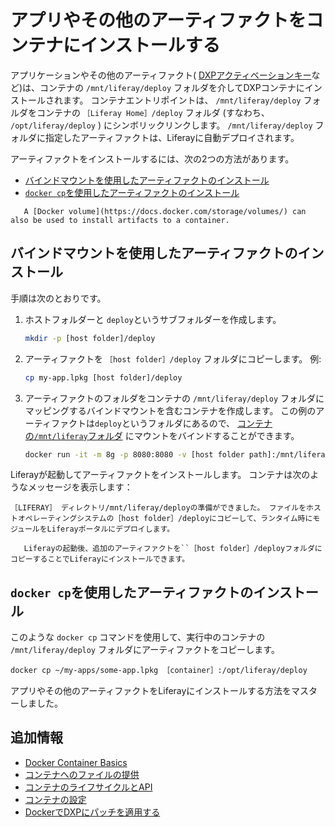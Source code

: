 # アプリやその他のアーティファクトをコンテナにインストールする

アプリケーションやその他のアーティファクト( [DXPアクティベーションキー](../../setting-up-liferay/activating-liferay-dxp.md)など)は、コンテナの `/mnt/liferay/deploy` フォルダを介してDXPコンテナにインストールされます。 コンテナエントリポイントは、 `/mnt/liferay/deploy` フォルダをコンテナの `［Liferay Home］/deploy` フォルダ (すなわち、 `/opt/liferay/deploy` ) にシンボリックリンクします。 `/mnt/liferay/deploy` フォルダに指定したアーティファクトは、Liferayに自動デプロイされます。

アーティファクトをインストールするには、次の2つの方法があります。

* [バインドマウントを使用したアーティファクトのインストール](#installing-artifacts-using-a-bind-mount)
* [`docker cp`を使用したアーティファクトのインストール](#installing-artifacts-using-docker-cp)

```{note}
   A [Docker volume](https://docs.docker.com/storage/volumes/) can also be used to install artifacts to a container.
```

<a name="installing-artifacts-using-a-bind-mount" />

## バインドマウントを使用したアーティファクトのインストール

手順は次のとおりです。

1. ホストフォルダーと `deploy`というサブフォルダーを作成します。

    ```bash
    mkdir -p [host folder]/deploy
    ```

1. アーティファクトを `［host folder］/deploy` フォルダにコピーします。 例:

    ```bash
    cp my-app.lpkg [host folder]/deploy
    ```

1. アーティファクトのフォルダをコンテナの `/mnt/liferay/deploy` フォルダにマッピングするバインドマウントを含むコンテナを作成します。 この例のアーティファクトは`deploy`というフォルダにあるので、 [コンテナの`/mnt/liferay`フォルダ](./providing-files-to-the-container.md#bind-mounting-a-host-folder-to-mnt-liferay) にマウントをバインドすることができます。

    ```bash
    docker run -it -m 8g -p 8080:8080 -v [host folder path]:/mnt/liferay liferay/dxp:[tag]
    ```

Liferayが起動してアーティファクトをインストールします。 コンテナは次のようなメッセージを表示します：

```message
［LIFERAY］ ディレクトリ/mnt/liferay/deployの準備ができました。 ファイルをホストオペレーティングシステムの［host folder］/deployにコピーして、ランタイム時にモジュールをLiferayポータルにデプロイします。
```

```{note}
   Liferayの起動後、追加のアーティファクトを``［host folder］/deployフォルダにコピーすることでLiferayにインストールできます。
```

<a name="installing-artifacts-using-docker-cp" />

## `docker cp`を使用したアーティファクトのインストール

このような `docker cp` コマンドを使用して、実行中のコンテナの `/mnt/liferay/deploy` フォルダにアーティファクトをコピーします。

```bash
docker cp ~/my-apps/some-app.lpkg ［container］:/opt/liferay/deploy
```

アプリやその他のアーティファクトをLiferayにインストールする方法をマスターしました。

<a name="additional-information" />

## 追加情報

* [Docker Container Basics](./docker-container-basics.md)
* [コンテナへのファイルの提供](./providing-files-to-the-container.md)
* [コンテナのライフサイクルとAPI](./container-lifecycle-and-api.md)
* [コンテナの設定](./configuring-containers.md)
* [DockerでDXPにパッチを適用する](./patching-dxp-in-docker.md)